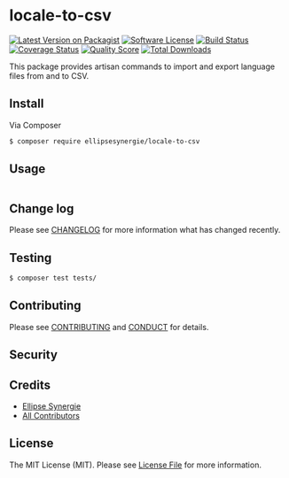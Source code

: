 # locale-to-csv

[![Latest Version on Packagist][ico-version]][link-packagist]
[![Software License][ico-license]](LICENSE.md)
[![Build Status][ico-travis]][link-travis]
[![Coverage Status][ico-scrutinizer]][link-scrutinizer]
[![Quality Score][ico-code-quality]][link-code-quality]
[![Total Downloads][ico-downloads]][link-downloads]

This package provides artisan commands to import and export language files from and to CSV. 

## Install

Via Composer

``` bash
$ composer require ellipsesynergie/locale-to-csv
```

## Usage

``` php

```

## Change log

Please see [CHANGELOG](CHANGELOG.md) for more information what has changed recently.

## Testing

``` bash
$ composer test tests/
```

## Contributing

Please see [CONTRIBUTING](CONTRIBUTING.md) and [CONDUCT](CONDUCT.md) for details.

## Security

## Credits

- [Ellipse Synergie][link-author]
- [All Contributors][link-contributors]

## License

The MIT License (MIT). Please see [License File](LICENSE.md) for more information.

[ico-version]: https://img.shields.io/packagist/v/ellipsesynergie/locale-to-csv.svg?style=flat-square
[ico-license]: https://img.shields.io/badge/license-MIT-brightgreen.svg?style=flat-square
[ico-travis]: https://img.shields.io/travis/ellipsesynergie/locale-to-csv/master.svg?style=flat-square
[ico-scrutinizer]: https://img.shields.io/scrutinizer/coverage/g/ellipsesynergie/locale-to-csv.svg?style=flat-square
[ico-code-quality]: https://img.shields.io/scrutinizer/g/ellipsesynergie/locale-to-csv.svg?style=flat-square
[ico-downloads]: https://img.shields.io/packagist/dt/ellipsesynergie/locale-to-csv.svg?style=flat-square

[link-packagist]: https://packagist.org/packages/ellipsesynergie/locale-to-csv
[link-travis]: https://travis-ci.org/ellipsesynergie/locale-to-csv
[link-scrutinizer]: https://scrutinizer-ci.com/g/ellipsesynergie/locale-to-csv/code-structure
[link-code-quality]: https://scrutinizer-ci.com/g/ellipsesynergie/locale-to-csv
[link-downloads]: https://packagist.org/packages/ellipsesynergie/locale-to-csv
[link-author]: https://github.com/ellipsesynergie
[link-contributors]: ../../contributors
